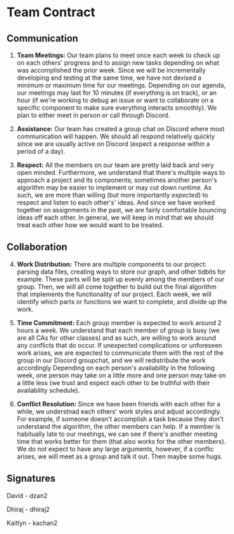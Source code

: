 # Team Contract

## Communication
1. **Team Meetings:** Our team plans to meet once each week to check up on each others' progress and to assign new tasks depending on what was accomplished the prior week. Since we will be incrementally developing and testing at the same time, we have not devised a minimum or maximum time for our meetings. Depending on our agenda, our meetings may last for 10 minutes (if everything is on track), or an hour (if we're working to debug an issue or want to collaborate on a specific component to make sure everything interacts smoothly). We plan to either meet in person or call through Discord.  

2. **Assistance:** Our team has created a group chat on Discord where most communication will happen. We should all respond relatively quickly since we are usually active on Discord (expect a response within a period of a day).

3. **Respect:** All the members on our team are pretty laid back and very open minded. Furthermore, we understand that there's multiple ways to approach a project and its components; sometimes another person's algorithm may be easier to implement or may cut down runtime. As such, we are more than willing (but more importantly *expected*) to respect and listen to each other's' ideas. And since we have worked together on assignments in the past, we are fairly comfortable bouncing ideas off each other. In general, we will keep in mind that we should treat each other how we would want to be treated. 

## Collaboration

4. **Work Distribution:** There are multiple components to our project: parsing data files, creating ways to store our graph, and other tidbits for example. These parts will be split up evenly among the members of our group. Then, we will all come together to build out the final algorithm that implements the functionality of our project. Each week, we will identify which parts or functions we want to complete, and divide up the work.  

5. **Time Commitment:** Each group member is expected to work around 2 hours a week. We understand that each member of group is busy (we are all CAs for other classes) and as such, are willing to work around any conflicts that do occur. If unexpected complications or unforeseen work arises, we are expected to communicate them with the rest of the group in our Discord groupchat, and we will redistribute the work accordingly Depending on each person's availability in the following week, one person may take on a little more and one person may take on a little less (we trust and expect each other to be truthful with their availability schedule).

6. **Conflict Resolution:** Since we have been friends with each other for a while, we understnad each others' work styles and adjust accordingly. For example, if someone doesn't accomplish a task because they don't understand the algorithm, the other members can help. If a member is habitually late to our meetings, we can see if there's another meeting time that works better for them (that also works for the other members). We do not expect to have any large arguments, however, if a conflic arises, we will meet as a group and talk it out. Then maybe some hugs. 

## Signatures

David - dzan2

Dhiraj - dhiraj2

Kaitlyn - kachan2


